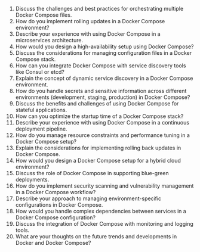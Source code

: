 1. Discuss the challenges and best practices for orchestrating multiple Docker Compose files.
2. How do you implement rolling updates in a Docker Compose environment?
3. Describe your experience with using Docker Compose in a microservices architecture.
4. How would you design a high-availability setup using Docker Compose?
5. Discuss the considerations for managing configuration files in a Docker Compose stack.
6. How can you integrate Docker Compose with service discovery tools like Consul or etcd?
7. Explain the concept of dynamic service discovery in a Docker Compose environment.
8. How do you handle secrets and sensitive information across different environments (development, staging, production) in Docker Compose?
9. Discuss the benefits and challenges of using Docker Compose for stateful applications.
10. How can you optimize the startup time of a Docker Compose stack?
11. Describe your experience with using Docker Compose in a continuous deployment pipeline.
12. How do you manage resource constraints and performance tuning in a Docker Compose setup?
13. Explain the considerations for implementing rolling back updates in Docker Compose.
14. How would you design a Docker Compose setup for a hybrid cloud environment?
15. Discuss the role of Docker Compose in supporting blue-green deployments.
16. How do you implement security scanning and vulnerability management in a Docker Compose workflow?
17. Describe your approach to managing environment-specific configurations in Docker Compose.
18. How would you handle complex dependencies between services in a Docker Compose configuration?
19. Discuss the integration of Docker Compose with monitoring and logging tools.
20. What are your thoughts on the future trends and developments in Docker and Docker Compose?